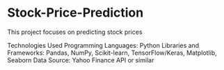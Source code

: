 # Stock-Price-Prediction

This project focuses on predicting stock prices 


Technologies Used
Programming Languages: Python
Libraries and Frameworks: Pandas, NumPy, Scikit-learn, TensorFlow/Keras, Matplotlib, Seaborn
Data Source: Yahoo Finance API or similar
